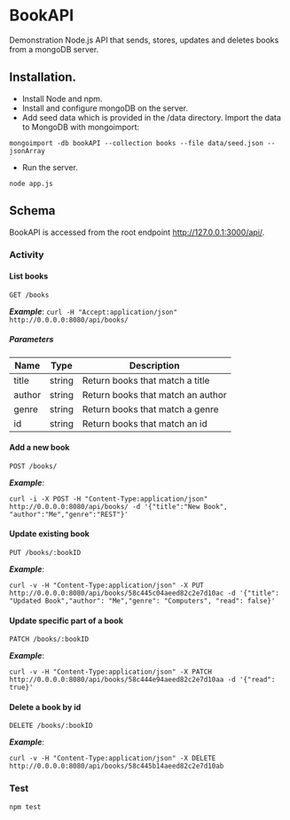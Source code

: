 # BookAPI
Demonstration Node.js API that sends, stores, updates and deletes books from a mongoDB server.

## Installation.

- Install Node and npm.
- Install and configure mongoDB on the server.
- Add seed data which is provided in the /data directory. Import the data to MongoDB with mongoimport:
```
mongoimport -db bookAPI --collection books --file data/seed.json --jsonArray
```
- Run the server.
```
node app.js
```

## Schema
BookAPI is accessed from the root endpoint http://127.0.0.1:3000/api/.

### Activity

#### List books
```
GET /books
```
***Example***:
```curl -H "Accept:application/json" http://0.0.0.0:8080/api/books/```

##### Parameters

|Name|Type|Description|
|--|--|--|
|title|string|Return books that match a title|
|author|string|Return books that match an author|
|genre|string|Return books that match a genre|
|id|string|Return books that match an id|

#### Add a new book

```
POST /books/
```

***Example***:

```curl -i -X POST -H "Content-Type:application/json" http://0.0.0.0:8080/api/books/ -d '{"title":"New Book", "author":"Me","genre":"REST"}'```

#### Update existing book

```
PUT /books/:bookID
```
***Example***:

```curl -v -H "Content-Type:application/json" -X PUT http://0.0.0.0:8080/api/books/58c445c04aeed82c2e7d10ac -d '{"title": "Updated Book","author": "Me","genre": "Computers", "read": false}'```

#### Update specific part of a book

```
PATCH /books/:bookID
```
***Example***:

```curl -v -H "Content-Type:application/json" -X PATCH http://0.0.0.0:8080/api/books/58c444e94aeed82c2e7d10aa -d '{"read": true}'```

#### Delete a book by id

```
DELETE /books/:bookID
```

***Example***:

```curl -v -H "Content-Type:application/json" -X DELETE http://0.0.0.0:8080/api/books/58c445b14aeed82c2e7d10ab```

### Test
```npm test```